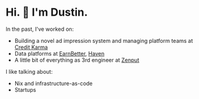 # Hi. 👋 I'm Dustin. 

In the past, I've worked on:
- Building a novel ad impression system and managing platform teams at [Credit Karma](https://www.creditkarma.com/)
- Data platforms at [EarnBetter](https://earnbetter.com/news/introducing-earnbetter/), [Haven](https://www.ycombinator.com/companies/haven)
- A little bit of everything as 3rd engineer at [Zenput](https://www.zenput.com/)

I like talking about:
- Nix and infrastructure-as-code
- Startups
